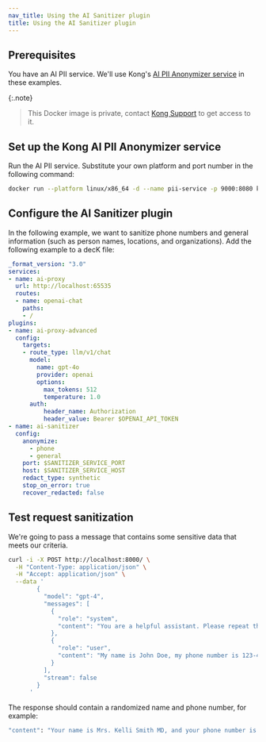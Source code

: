 ```yaml
---
nav_title: Using the AI Sanitizer plugin
title: Using the AI Sanitizer plugin 
---
```


## Prerequisites

You have an AI PII service. 
We'll use Kong's [AI PII Anonymizer service](https://hub.docker.com/r/kong/ai-pii-service) in these examples.

{:.note}
> This Docker image is private, contact [Kong Support](https://support.konghq.com/support/s/) to get access to it.

## Set up the Kong AI PII Anonymizer service

Run the AI PII service. Substitute your own platform and port number in the following command:

```sh
docker run --platform linux/x86_64 -d --name pii-service -p 9000:8080 kong/ai-pii-service 
```

## Configure the AI Sanitizer plugin

In the following example, we want to sanitize phone numbers and general information (such as person names, locations, and organizations).
Add the following example to a decK file:

```yaml
_format_version: "3.0"
services:
- name: ai-proxy
  url: http://localhost:65535
  routes:
  - name: openai-chat
    paths:
    - /
plugins:
- name: ai-proxy-advanced
  config:
    targets:
    - route_type: llm/v1/chat
      model:
        name: gpt-4o
        provider: openai
        options:
          max_tokens: 512
          temperature: 1.0
      auth:
          header_name: Authorization
          header_value: Bearer $OPENAI_API_TOKEN
- name: ai-sanitizer
  config:
    anonymize:
      - phone
      - general
    port: $SANITIZER_SERVICE_PORT
    host: $SANITIZER_SERVICE_HOST
    redact_type: synthetic
    stop_on_error: true
    recover_redacted: false
```

## Test request sanitization

We're going to pass a message that contains some sensitive data that meets our criteria.

```sh
curl -i -X POST http://localhost:8000/ \
  -H "Content-Type: application/json" \
  -H "Accept: application/json" \
  --data '
        {
          "model": "gpt-4",
          "messages": [
            {
              "role": "system",
              "content": "You are a helpful assistant. Please repeat the following information back to me."
            },
            {
              "role": "user",
              "content": "My name is John Doe, my phone number is 123-456-7890."
            }
          ],
          "stream": false
        }
      '
```

The response should contain a randomized name and phone number, for example:

```sh
"content": "Your name is Mrs. Kelli Smith MD, and your phone number is (555)555-5555.",
```